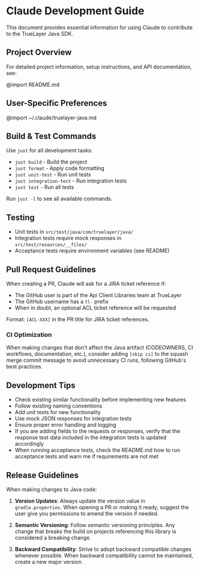 # Claude Development Guide

This document provides essential information for using Claude to contribute to the TrueLayer Java SDK.

## Project Overview

For detailed project information, setup instructions, and API documentation, see:

@import README.md

## User-Specific Preferences

@import ~/.claude/truelayer-java.md

## Build & Test Commands

Use `just` for all development tasks:

- `just build` - Build the project
- `just format` - Apply code formatting
- `just unit-test` - Run unit tests
- `just integration-test` - Run integration tests
- `just test` - Run all tests

Run `just -l` to see all available commands.


## Testing
- Unit tests in `src/test/java/com/truelayer/java/`
- Integration tests require mock responses in `src/test/resources/__files/`
- Acceptance tests require environment variables (see README)

## Pull Request Guidelines

When creating a PR, Claude will ask for a JIRA ticket reference if:
- The GitHub user is part of the Api Client Libraries team at TrueLayer
- The GitHub username has a `tl-` prefix
- When in doubt, an optional ACL ticket reference will be requested

Format: `[ACL-XXX]` in the PR title for JIRA ticket references.

### CI Optimization
When making changes that don't affect the Java artifact (CODEOWNERS, CI workflows, documentation, etc.), consider adding `[skip ci]` to the squash merge commit message to avoid unnecessary CI runs, following GitHub's best practices.


## Development Tips
- Check existing similar functionality before implementing new features
- Follow existing naming conventions
- Add unit tests for new functionality
- Use mock JSON responses for integration tests
- Ensure proper error handling and logging
- If you are adding fields to the requests or responses, verify that the response test data included in the integration tests is updated accordingly
- When running acceptance tests, check the README.md how to run acceptance tests and warn me if requirements are not met

## Release Guidelines

When making changes to Java code:

1. **Version Updates**: Always update the version value in `gradle.properties`. When opening a PR or making it ready, suggest the user give you permissions to amend the version if needed.

2. **Semantic Versioning**: Follow semantic versioning principles. Any change that breaks the build on projects referencing this library is considered a breaking change.

3. **Backward Compatibility**: Strive to adopt backward compatible changes whenever possible. When backward compatibility cannot be maintained, create a new major version.
